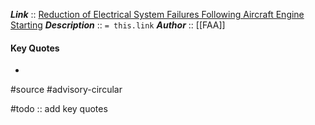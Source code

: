 ***Link***      :: [Reduction of Electrical System Failures Following Aircraft Engine Starting](https://www.faa.gov/documentLibrary/media/Advisory_Circular/AC_91-55A.pdf)
***Description***      :: `= this.link`
***Author*** :: [[FAA]]

#### Key Quotes
* 

#source #advisory-circular 

#todo :: add key quotes